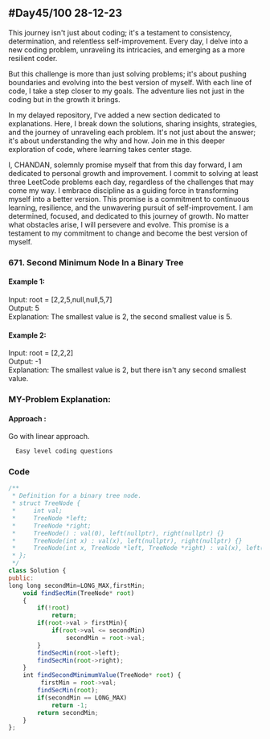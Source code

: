 
## #Day45/100 28-12-23

This journey isn't just about coding; it's a testament to consistency, determination, and relentless self-improvement. Every day, I delve into a new coding problem, unraveling its intricacies, and emerging as a more resilient coder.

But this challenge is more than just solving problems; it's about pushing boundaries and evolving into the best version of myself. With each line of code, I take a step closer to my goals. The adventure lies not just in the coding but in the growth it brings.

In my delayed repository, I've added a new section dedicated to explanations. Here, I break down the solutions, sharing insights, strategies, and the journey of unraveling each problem. It's not just about the answer; it's about understanding the why and how. Join me in this deeper exploration of code, where learning takes center stage.

I, CHANDAN, solemnly promise myself that from this day forward, I am dedicated to personal growth and improvement. I commit to solving at least three LeetCode problems each day, regardless of the challenges that may come my way. I embrace discipline as a guiding force in transforming myself into a better version. This promise is a commitment to continuous learning, resilience, and the unwavering pursuit of self-improvement. I am determined, focused, and dedicated to this journey of growth. No matter what obstacles arise, I will persevere and evolve. This promise is a testament to my commitment to change and become the best version of myself.


### 671. Second Minimum Node In a Binary Tree

#### Example 1:

Input: root = [2,2,5,null,null,5,7]\
Output: 5\
Explanation: The smallest value is 2, the second smallest value is 5.


#### Example 2:
Input: root = [2,2,2]\
Output: -1\
Explanation: The smallest value is 2, but there isn't any second smallest value.

### MY-Problem Explanation:

#### Approach :
Go with linear approach.
```bash
  Easy level coding questions
```
### Code

```javascript
/**
 * Definition for a binary tree node.
 * struct TreeNode {
 *     int val;
 *     TreeNode *left;
 *     TreeNode *right;
 *     TreeNode() : val(0), left(nullptr), right(nullptr) {}
 *     TreeNode(int x) : val(x), left(nullptr), right(nullptr) {}
 *     TreeNode(int x, TreeNode *left, TreeNode *right) : val(x), left(left), right(right) {}
 * };
 */
class Solution {
public:
long long secondMin=LONG_MAX,firstMin;
    void findSecMin(TreeNode* root)
    {
        if(!root)
            return;
        if(root->val > firstMin){
            if(root->val <= secondMin)
                secondMin = root->val;
        }
        findSecMin(root->left);
        findSecMin(root->right);
    }
    int findSecondMinimumValue(TreeNode* root) {
         firstMin = root->val;
        findSecMin(root);
        if(secondMin == LONG_MAX)
            return -1;
        return secondMin;
    }
};
```
